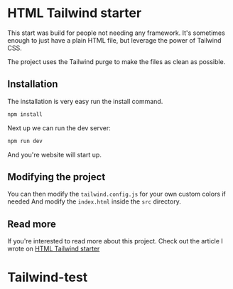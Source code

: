 # HTML Tailwind starter

This start was build for people not needing any framework.
It's sometimes enough to just have a plain HTML file, but leverage the power of Tailwind CSS.

The project uses the Tailwind purge to make the files as clean as possible.

## Installation

The installation is very easy run the install command.

```bash
npm install
```

Next up we can run the dev server:

```bash
npm run dev
```

And you're website will start up.

## Modifying the project

You can then modify the `tailwind.config.js` for your own custom colors if needed
And modify the `index.html` inside the `src` directory.

## Read more

If you're interested to read more about this project.
Check out the article I wrote on [HTML Tailwind starter](https://daily-dev-tips.com/posts/plain-html-starter-with-tailwind-css/)
# Tailwind-test
